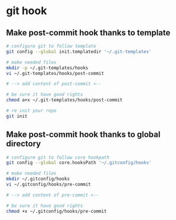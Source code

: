 # git hook

## Make post-commit hook thanks to template

```bash
# configure git to follow template
git config --global init.templatedir '~/.git-templates'

# make needed files
mkdir -p ~/.git-templates/hooks
vi ~/.git-templates/hooks/post-commit

# --> add content of post-commit <--

# be sure it have good rights
chmod a+x ~/.git-templates/hooks/post-commit

# re init your repo
git init
```

## Make post-commit hook thanks to global directory

```bash
# configure git to follow core hookpath
git config --global core.hooksPath '~/.gitconfig/hooks'

# make needed files
mkdir ~/.gitconfig/hooks
vi ~/.gitconfig/hooks/pre-commit

# --> add content of pre-commit <--

# be sure it have good rights
chmod +x ~/.gitconfig/hooks/pre-commit
```

